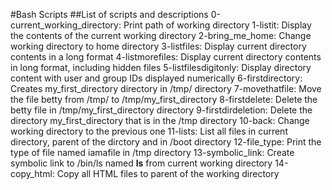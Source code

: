 #Bash Scripts
##List of scripts and descriptions
0-current_working_directory: Print path of working directory
1-listit: Display the contents of the current working directory
2-bring_me_home: Change working directory to home directory
3-listfiles: Display current directory contents in a long format
4-listmorefiles: Display current directory contents in long format, including hidden files
5-listfilesdigitonly: Display directory content with user and group IDs displayed numerically
6-firstdirectory: Creates my_first_directory directory in /tmp/ directory
7-movethatfile: Move the file betty from /tmp/ to /tmp/my_first_directory
8-firstdelete: Delete the betty file in /tmp/my_first_directory directory
9-firstdirdeletion: Delete the directory my_first_directory that is in the /tmp directory
10-back: Change working directory to the previous one
11-lists: List all files in current directory, parent of the dirctory and in /boot directory
12-file_type: Print the type of file named iamafile in /tmp directory
13-symbolic_link: Create symbolic link to /bin/ls named __ls__ from current working directory
14-copy_html: Copy all HTML files to parent of the working directory
